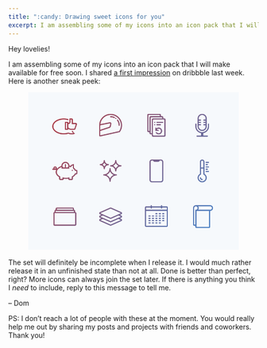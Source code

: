```yaml
---
title: ":candy: Drawing sweet icons for you"
excerpt: I am assembling some of my icons into an icon pack that I will make available for free soon.
---
```

Hey lovelies!

I am assembling some of my icons into an icon pack that I will make available for free soon. I shared [a first impression](https://dribbble.com/shots/7099484-Lovely-icons) on dribbble last week. Here is another sneak peek:

<figure>
  <img src="/assets/newsletters/drawing-sweet-icons-for-you/preview.png" alt="A set of  icons, including a helmet, microphone, smartphone, and calendar.">
</figure>

The set will definitely be incomplete when I release it. I would much rather release it in an unfinished state than not at all. Done is better than perfect, right? More icons can always join the set later. If there is anything you think I _need_ to include, reply to this message to tell me.

– Dom

 PS: I don’t reach a lot of people with these at the moment. You would really help me out by sharing my posts and projects with friends and coworkers. Thank you!

